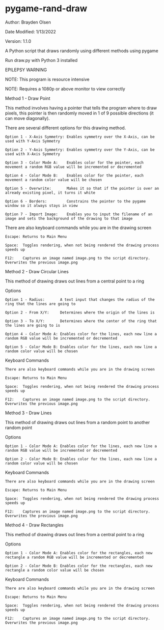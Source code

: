# pygame-rand-draw
Author: Brayden Olsen

Date Modified: 1/13/2022

Version: 1.1.0


A Python script that draws randomly using different methods using pygame

Run draw.py with Python 3 installed

EPILEPSY WARNING

NOTE: This program is resource intensive

NOTE: Requires a 1080p or above monitor to view correctly



Method 1 - Draw Point

  This method involves having a pointer that tells the program where to draw pixels, this pointer is then randomly moved in
  1 of 9 possible directions (it can move diagonally).
  

  There are several different options for this drawing method.

    Option 1 - X-Axis Symmetry: Enables symmetry over the X-Axis, can be used with Y-Axis Symmetry

    Option 2 - Y-Axis Symmetry: Enables symmetry over the Y-Axis, can be used with X-Axis Symmetry

    Option 3 - Color Mode A:    Enables color for the pointer, each movement a random RGB value will be incremented or decremented

    Option 4 - Color Mode B:    Enables color for the pointer, each movement a random color value will be chosen

    Option 5 - Overwrite:       Makes it so that if the pointer is over an already existing pixel, it turns it white

    Option 6 - Borders:         Constrains the pointer to the pygame window so it always stays in view

    Option 7 - Import Image:    Enables you to input the filename of an image and sets the background of the drawing to that image

  
  There are also keyboard commands while you are in the drawing screen

    Escape: Returns to Main Menu

    Space:  Toggles rendering, when not being rendered the drawing process speeds up

    F12:    Captures an image named image.png to the script directory. Overwrites the previous image.png



Method 2 - Draw Circular Lines

  This method of drawing draws out lines from a central point to a ring
  

  Options

    Option 1 - Radius:       A text input that changes the radius of the ring that the lines are going to

    Option 2 - From X/Y:     Determines where the origin of the lines is

    Option 3 - To X/Y:       Determines where the center of the ring that the lines are going to is

    Option 4 - Color Mode A: Enables color for the lines, each new line a random RGB value will be incremented or decremented

    Option 5 - Color Mode B: Enables color for the lines, each new line a random color value will be chosen

    
  Keyboard Commands

    There are also keyboard commands while you are in the drawing screen

    Escape: Returns to Main Menu

    Space:  Toggles rendering, when not being rendered the drawing process speeds up

    F12:    Captures an image named image.png to the script directory. Overwrites the previous image.png



Method 3 - Draw Lines

  This method of drawing draws out lines from a random point to another random point
  

  Options

    Option 1 - Color Mode A: Enables color for the lines, each new line a random RGB value will be incremented or decremented

    Option 2 - Color Mode B: Enables color for the lines, each new line a random color value will be chosen

    
  Keyboard Commands

    There are also keyboard commands while you are in the drawing screen

    Escape: Returns to Main Menu

    Space:  Toggles rendering, when not being rendered the drawing process speeds up

    F12:    Captures an image named image.png to the script directory. Overwrites the previous image.png



Method 4 - Draw Rectangles

  This method of drawing draws out lines from a central point to a ring
  

  Options

    Option 1 - Color Mode A: Enables color for the rectangles, each new rectangle a random RGB value will be incremented or decremented

    Option 2 - Color Mode B: Enables color for the rectangles, each new rectangle a random color value will be chosen

    
  Keyboard Commands

    There are also keyboard commands while you are in the drawing screen

    Escape: Returns to Main Menu

    Space:  Toggles rendering, when not being rendered the drawing process speeds up

    F12:    Captures an image named image.png to the script directory. Overwrites the previous image.png